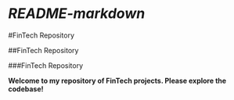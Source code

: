 # *README-markdown*
#FinTech Repository

##FinTech Repository

###FinTech Repository


**Welcome to my repository of FinTech projects. Please explore the codebase!**